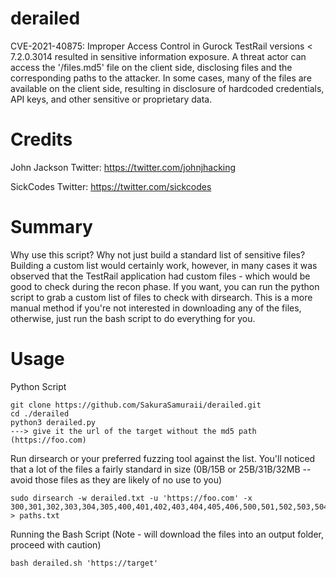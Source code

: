 # derailed
CVE-2021-40875: Improper Access Control in Gurock TestRail versions < 7.2.0.3014 resulted in sensitive information exposure. A threat actor can access the '/files.md5' file on the client side, disclosing files and the corresponding paths to the attacker. In some cases, many of the files are available on the client side, resulting in disclosure of hardcoded credentials, API keys, and other sensitive or proprietary data.

# Credits
John Jackson
Twitter: https://twitter.com/johnjhacking

SickCodes
Twitter: https://twitter.com/sickcodes


# Summary
Why use this script? Why not just build a standard list of sensitive files? 
Building a custom list would certainly work, however, in many cases it was observed that the TestRail application had custom files - which would be good to check during the recon phase. If you want, you can run the python script to grab a custom list of files to check with dirsearch. This is a more manual method if you're not interested in downloading any of the files, otherwise, just run the bash script to do everything for you.

# Usage

Python Script
```
git clone https://github.com/SakuraSamuraii/derailed.git
cd ./derailed
python3 derailed.py
---> give it the url of the target without the md5 path (https://foo.com)
```
Run dirsearch or your preferred fuzzing tool against the list. You'll noticed that a lot of the files a fairly standard in size (0B/15B or 25B/31B/32MB -- avoid those files as they are likely of no use to you)
```
sudo dirsearch -w derailed.txt -u 'https://foo.com' -x 300,301,302,303,304,305,400,401,402,403,404,405,406,500,501,502,503,504 > paths.txt
```

Running the Bash Script (Note - will download the files into an output folder, proceed with caution)
```
bash derailed.sh 'https://target'

```

